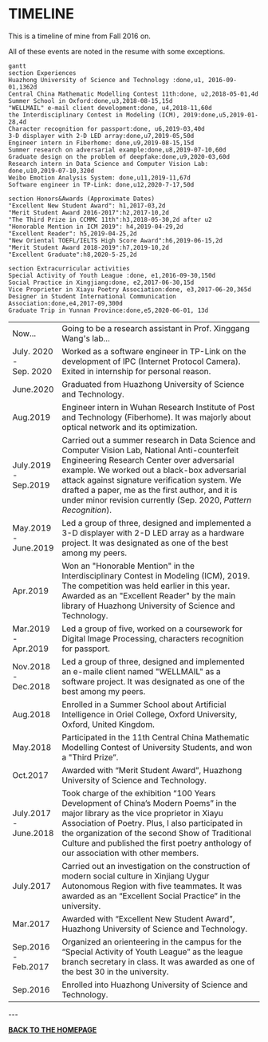 # TIMELINE

This is a timeline of mine from Fall 2016 on. 

All of these events are noted in the resume with some exceptions.

```mermaid
gantt
section Experiences
Huazhong University of Science and Technology :done,u1, 2016-09-01,1362d
Central China Mathematic Modelling Contest 11th:done, u2,2018-05-01,4d
Summer School in Oxford:done,u3,2018-08-15,15d
"WELLMAIL" e-mail client development:done, u4,2018-11,60d
the Interdisciplinary Contest in Modeling (ICM), 2019:done,u5,2019-01-28,4d
Character recognition for passport:done, u6,2019-03,40d
3-D displayer with 2-D LED array:done,u7,2019-05,50d
Engineer intern in Fiberhome: done,u9,2019-08-15,15d
Summer research on adversarial example:done,u8,2019-07-10,60d
Graduate design on the problem of deepfake:done,u9,2020-03,60d
Research intern in Data Science and Computer Vision Lab: done,u10,2019-07-10,320d
Weibo Emotion Analysis System: done,u11,2019-11,67d
Software engineer in TP-Link: done,u12,2020-7-17,50d

section Honors&Awards (Approximate Dates)
"Excellent New Student Award": h1,2017-03,2d
"Merit Student Award 2016-2017":h2,2017-10,2d
"The Third Prize in CCMMC 11th":h3,2018-05-30,2d after u2
"Honorable Mention in ICM 2019": h4,2019-04-29,2d
"Excellent Reader": h5,2019-04-25,2d
"New Oriental TOEFL/IELTS High Score Award":h6,2019-06-15,2d
"Merit Student Award 2018-2019":h7,2019-10,2d
"Excellent Graduate":h8,2020-5-25,2d

section Extracurricular activities
Special Activity of Youth League :done, e1,2016-09-30,150d
Social Practice in Xingjiang:done, e2,2017-06-30,15d
Vice Proprieter in Xiayu Poetry Association:done, e3,2017-06-20,365d
Designer in Student International Communication Association:done,e4,2017-09,300d
Graduate Trip in Yunnan Province:done,e5,2020-06-01, 13d
```

<table border="0">
    <tr>
        <td>Now...</td>
        <td>Going to be a research assistant in Prof. Xinggang Wang's lab...</td>
    </tr>
    <tr>
        <td>July. 2020<br> -<br>Sep. 2020</td>
        <td>Worked as a software engineer in TP-Link on the development of IPC (Internet Protocol Camera). Exited in internship for personal reason.</td>
    </tr>
    <tr>
        <td>June.2020</td>
        <td>Graduated from Huazhong University of Science and Technology.</td>
    </tr>
    <tr>
        <td>Aug.2019</td>
        <td>Engineer intern in Wuhan Research Institute of Post and Technology (Fiberhome). It was majorly about optical network and its optimization.</td>
    </tr>
    <tr>
        <td>July.2019<br>-<br>Sep.2019</td>
        <td>Carried out a summer research in Data Science and Computer Vision Lab, National Anti-counterfeit Engineering Research Center over adversarial example. We worked out a black-box adversarial attack against signature verification system. We drafted a paper, me as the first author, and it is under minor revision currently (Sep. 2020, <i>Pattern Recognition</i>). </td>
    </tr>
    <tr>
        <td>May.2019<br>-<br>June.2019</td>
        <td>Led a group of three, designed and implemented a 3-D displayer with 2-D LED array as a hardware project. It was designated as one of the best among my peers.</td>
    </tr>
    <tr>
        <td>Apr.2019</td>
        <td>Won an "Honorable Mention" in the Interdisciplinary Contest in Modeling (ICM), 2019. The competition was held earlier in this year.<br>
Awarded as an "Excellent Reader" by the main library of Huazhong University of Science and Technology.</td>
    </tr>
    <tr>
        <td>Mar.2019<br>-<br>Apr.2019</td>
        <td>Led a group of five, worked on a coursework for Digital Image Processing, characters recognition for passport.</td>
    </tr>
    <tr>
        <td>Nov.2018<br> -<br>Dec.2018</td>
        <td>Led a group of three, designed and implemented an e-maile client named "WELLMAIL" as a software project. It was designated as one of the best among my peers.</td>
    </tr>
    <tr>
        <td >Aug.2018</td>
        <td>Enrolled in a Summer School about Artificial Intelligence in
Oriel College, Oxford University, Oxford, United Kingdom.</td>
    </tr>
    <tr>
        <td >May.2018</td>
        <td>Participated in the 11th Central China Mathematic Modelling Contest of University Students, and won a "Third Prize”.</td>
    </tr>
    <tr>
        <td >Oct.2017</td>
        <td>Awarded with “Merit Student Award”, Huazhong University of Science and Technology.</td>
    </tr>
    <tr>
        <td >July.2017<br>-<br>June.2018</td>
        <td>Took charge of the exhibition “100 Years Development of China’s Modern Poems” in the major library as the vice proprietor in Xiayu Association of Poetry. Plus, I also participated in the organization of the second Show of Traditional Culture and published the first poetry anthology of our association with other members. </td>
    </tr>
    <tr>
        <td >July.2017</td>
        <td>Carried out an investigation on the construction of modern social culture in Xinjiang Uygur Autonomous Region with five teammates. It was awarded as an “Excellent Social Practice” in the university.</td>
    </tr>
    <tr>
        <td >Mar.2017</td>
        <td>Awarded with “Excellent New Student Award”, Huazhong University of Science and Technology.</td>
    </tr>
    <tr>
        <td >Sep.2016<br>-<br>Feb.2017</td>
        <td>Organized an orienteering in the campus for the “Special Activity of Youth League” as the league branch secretary in class. It was awarded as one of the best 30 in the university. </td>
    </tr>
    <tr>
        <td >Sep.2016</td>
        <td>Enrolled into Huazhong University of Science and Technology.</td>
    </tr>
</table>
---

<b><a href="index.html">BACK TO THE HOMEPAGE</a></b>

